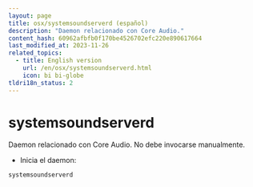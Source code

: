 ```yaml
---
layout: page
title: osx/systemsoundserverd (español)
description: "Daemon relacionado con Core Audio."
content_hash: 60962afbfb0f170be4526702efc220e890617664
last_modified_at: 2023-11-26
related_topics:
  - title: English version
    url: /en/osx/systemsoundserverd.html
    icon: bi bi-globe
tldri18n_status: 2
---
```

# systemsoundserverd

Daemon relacionado con Core Audio.
No debe invocarse manualmente.

- Inicia el daemon:

`systemsoundserverd`
